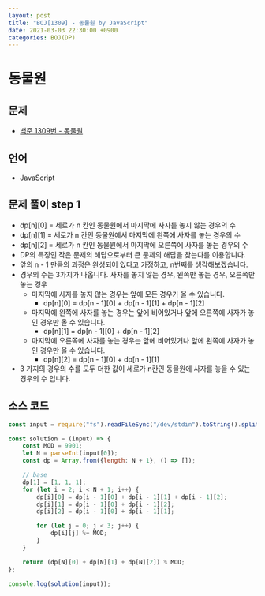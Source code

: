 ```yaml
---
layout: post
title: "BOJ[1309] - 동물원 by JavaScript"
date: 2021-03-03 22:30:00 +0900
categories: BOJ(DP)
---
```


# 동물원

## 문제

- [백준 1309번 - 동물원](https://www.acmicpc.net/problem/1309)

## 언어

- JavaScript

## 문제 풀이 step 1

- dp[n][0] = 세로가 n 칸인 동물원에서 마지막에 사자를 놓지 않는 경우의 수
- dp[n][1] = 세로가 n 칸인 동물원에서 마지막에 왼쪽에 사자를 놓는 경우의 수
- dp[n][2] = 세로가 n 칸인 동물원에서 마지막에 오른쪽에 사자를 놓는 경우의 수
- DP의 특징인 작은 문제의 해답으로부터 큰 문제의 해답을 찾는다를 이용합니다.
- 앞의 n - 1 만큼의 과정은 완성되어 있다고 가정하고, n번째를 생각해보겠습니다.
- 경우의 수는 3가지가 나옵니다. 사자를 놓지 않는 경우, 왼쪽만 놓는 경우, 오른쪽만 놓는 경우
  - 마지막에 사자를 놓지 않는 경우는 앞에 모든 경우가 올 수 있습니다.
    - dp[n][0] = dp[n - 1][0] + dp[n - 1][1] + dp[n - 1][2]
  - 마지막에 왼쪽에 사자를 놓는 경우는 앞에 비어있거나 앞에 오른쪽에 사자가 놓인 경우만 올 수 있습니다.
    - dp[n][1] = dp[n - 1][0] + dp[n - 1][2]
  - 마지막에 오른쪽에 사자를 놓는 경우는 앞에 비어있거나 앞에 왼쪽에 사자가 놓인 경우만 올 수 있습니다.
    - dp[n][2] = dp[n - 1][0] + dp[n - 1][1]
- 3 가지의 경우의 수를 모두 더한 값이 세로가 n칸인 동물원에 사자를 놓을 수 있는 경우의 수 입니다.

## 소스 코드

```jsx
const input = require("fs").readFileSync("/dev/stdin").toString().split("\n");

const solution = (input) => {
	const MOD = 9901;
	let N = parseInt(input[0]);
	const dp = Array.from({length: N + 1}, () => []);

	// base
	dp[1] = [1, 1, 1];
	for (let i = 2; i < N + 1; i++) {
		dp[i][0] = dp[i - 1][0] + dp[i - 1][1] + dp[i - 1][2];
		dp[i][1] = dp[i - 1][0] + dp[i - 1][2];
		dp[i][2] = dp[i - 1][0] + dp[i - 1][1];

		for (let j = 0; j < 3; j++) {
			dp[i][j] %= MOD;
		}
	}

	return (dp[N][0] + dp[N][1] + dp[N][2]) % MOD;
};

console.log(solution(input));
```
